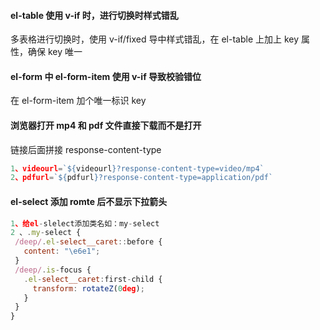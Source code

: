 #### el-table 使用 v-if 时，进行切换时样式错乱

多表格进行切换时，使用 v-if/fixed 导中样式错乱，在 el-table 上加上 key 属性，确保 key 唯一

#### el-form 中 el-form-item 使用 v-if 导致校验错位

在 el-form-item 加个唯一标识 key

#### 浏览器打开 mp4 和 pdf 文件直接下载而不是打开

链接后面拼接 response-content-type

```js
1、videourl=`${videourl}?response-content-type=video/mp4`
2、pdfurl=`${pdfurl}?response-content-type=application/pdf`
```

#### el-select 添加 romte 后不显示下拉箭头

```js
1、给el-slelect添加类名如：my-select
2 、.my-select {
 /deep/.el-select__caret::before {
   content: "\e6e1";
 }
 /deep/.is-focus {
   .el-select__caret:first-child {
     transform: rotateZ(0deg);
   }
 }
}
```
